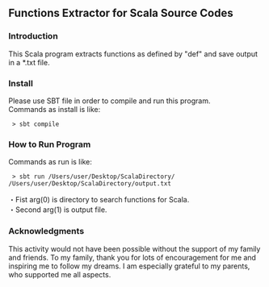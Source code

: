 ## Functions Extractor for Scala Source Codes  
### Introduction
 This Scala program extracts functions as defined by "def" and save output in a *.txt file.  
 
### Install
 Please use SBT file in order to compile and run this program.  
 Commands as install is like:
 
```
 > sbt compile
```
 
### How to Run Program  
 Commands as run is like:
 
```
 > sbt run /Users/user/Desktop/ScalaDirectory/ /Users/user/Desktop/ScalaDirectory/output.txt
```

・Fist arg(0) is directory to search functions for Scala.  
・Second arg(1) is output file.  

### Acknowledgments
This activity would not have been possible without the support of my family and friends. To my family, thank you for lots of encouragement for me and inspiring me to follow my dreams. I am especially grateful to my parents, who supported me all aspects.  

